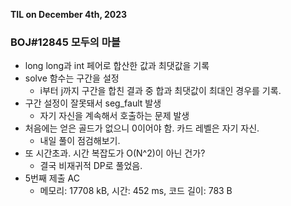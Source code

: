 **TIL on December 4th, 2023**

### BOJ#12845 모두의 마블
* long long과 int 페어로 합산한 값과 최댓값을 기록
* solve 함수는 구간을 설정
    - i부터 j까지 구간을 합친 결과 중 합과 최댓값이 최대인 경우를 기록.
* 구간 설정이 잘못돼서 seg_fault 발생
    - 자기 자신을 계속해서 호출하는 문제 발생
* 처음에는 얻은 골드가 없으니 0이어야 함. 카드 레벨은 자기 자신.
    - 내일 풀이 점검해보기.
* 또 시간초과. 시간 복잡도가 O(N^2)이 아닌 건가?
    - 결국 비재귀적 DP로 풀었음.
* 5번째 제출 AC
    - 메모리: 17708 kB, 시간: 452 ms, 코드 길이: 783 B

